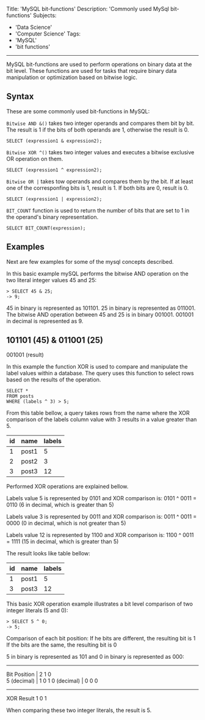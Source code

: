 Title: 'MySQL bit-functions'
Description: 'Commonly used MySql bit-functions'
Subjects:
  - 'Data Science'
  - 'Computer Science'
Tags:
  - 'MySQL'
  - 'bit functions'
---

MySQL bit-functions are used to perform operations on binary data at the bit level. These functions are used for tasks that require binary data manipulation or optimization based on bitwise logic.

## Syntax
These are some commonly used bit-functions in MySQL:

`Bitwise AND &()` takes two integer operands and compares them bit by bit. The result is 1 if the bits of both operands are 1, otherwise the result is 0.

```mysql
SELECT (expression1 & expression2);
```

`Bitwise XOR ^()` takes two integer values and executes a bitwise exclusive OR operation on them. 

```mysql
SELECT (expression1 ^ expression2);
```

`Bitwise OR |` takes tow operands and compares them by the bit. If at least one of the corresponfing bits is 1, result is 1. If both bits are 0, result is 0.

```mysql
SELECT (expression1 | expression2);
```

`BIT_COUNT` function is used to return the number of bits that are set to 1 in the operand's binary representation.

```mysql
SELECT BIT_COUNT(expression);
```

## Examples

Next are few examples for some of the mysql concepts described.

In this basic example mySQL performs the bitwise AND operation on the two literal integer values 45 and 25:

```mysql
> SELECT 45 & 25;
-> 9;
```

45 in binary is represented as 101101.
25 in binary is represented as 011001.
The bitwise AND operation between 45 and 25 is in binary 001001. 
001001 in decimal is represented as 9.

  101101 (45)
& 011001 (25)
  -------
  001001 (result)


In this example the function XOR is used to compare and manipulate the label values within a database.
The query uses this function to select rows based on the results of the operation.

```mysql
SELECT *
FROM posts
WHERE (labels ^ 3) > 5;
```

From this table bellow, a query takes rows from the name where the XOR comparison of the labels column value with 3 results in a value greater than 5.

id | name  | labels 
---|-------|-------
 1 | post1 | 5     
 2 | post2 | 3     
 3 | post3 | 12    

Performed XOR operations are explained bellow.

Labels value 5 is represented by 0101 and XOR comparison is:
0101 ^ 0011 = 0110 (6 in decimal, which is greater than 5)

Labels value 3 is represented by 0011 and XOR comparison is:
0011 ^ 0011 = 0000 (0 in decimal, which is not greater than 5)

Labels value 12 is represented by 1100 and XOR comparison is:
1100 ^ 0011 = 1111 (15 in decimal, which is greater than 5)

The result looks like table bellow:

id | name  | labels
---|-------|-------
 1 | post1 | 5
 3 | post3 | 12

This basic XOR operation example illustrates a bit level comparison of two integer literals (5 and 0):

```mysql
> SELECT 5 ^ 0;
-> 5;
```
Comparison of each bit position:
 If he bits are different, the resulting bit is 1
 If the bits are the same, the resulting bit is 0

 5 in binary is represented as 101 and 0 in binary is represented as 000:
------------- ---------
 Bit Position |  2	1	0	
 5 (decimal)  |  1	0	1
 0 (decimal)  |  0	0	0
 ------------- ---------
 XOR Result	    1	0	1

When comparing these two integer literals, the result is 5.



